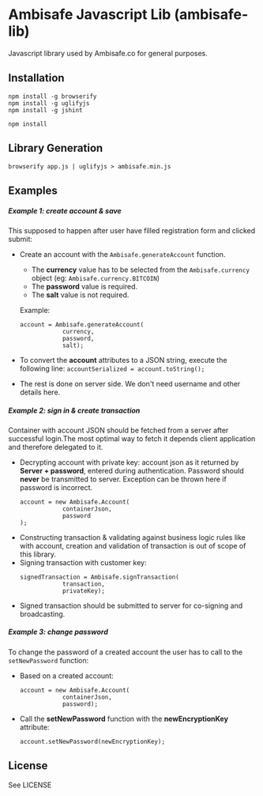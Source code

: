 # Ambisafe Javascript Lib (ambisafe-lib)
Javascript library used by Ambisafe.co for general purposes.

## Installation

```
npm install -g browserify
npm install -g uglifyjs
npm install -g jshint

npm install
```

## Library Generation
`browserify app.js | uglifyjs > ambisafe.min.js`

## Examples
##### Example 1: create account & save
This supposed to happen after user have filled registration form and clicked submit:

* Create an account with the `Ambisafe.generateAccount` function. 
	* The **currency** value has to be selected from the `Ambisafe.currency` object (eg: `Ambisafe.currency.BITCOIN`)
	* The **password** value is required.
	* The **salt** value is not required.

	Example: 
	```
	account = Ambisafe.generateAccount(
				currency, 
				password, 
				salt);
	```
* To convert the **account** attributes to a JSON string, execute the following line: `accountSerialized = account.toString();`
* The rest is done on server side. We don't need username and other details here.


##### Example 2: sign in & create transaction
Container with account JSON should be fetched from a server after successful login.The most optimal way to fetch it depends client application and therefore delegated to it.

* Decrypting account with private key: account json as it returned by **Server + password**, entered during authentication. Password should **never** be transmitted to server. Exception can be thrown here if password is incorrect.
	```
	account = new Ambisafe.Account(
				containerJson, 
				password
	);
	```
* Constructing transaction & validating against business logic rules like with account, creation and validation of transaction is out of scope of this library.
* Signing transaction with customer key:
	```
	signedTransaction = Ambisafe.signTransaction(
				transaction, 
				privateKey);
	```
* Signed transaction should be submitted to server for co-signing and broadcasting.

##### Example 3: change password
To change the password of a created account the user has to call to the `setNewPassword` function:

* Based on a created account: 
	```
	account = new Ambisafe.Account(
				containerJson, 
				password);
	```
* Call the **setNewPassword** function with the **newEncryptionKey** attribute: 
	```
	account.setNewPassword(newEncryptionKey);
	```

## License

See LICENSE
